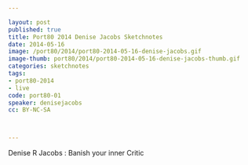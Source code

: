 ```yaml
---

layout: post
published: true
title: Port80 2014 Denise Jacobs Sketchnotes
date: 2014-05-16
image: /port80/2014/port80-2014-05-16-denise-jacobs.gif
image-thumb: port80/2014/port80-2014-05-16-denise-jacobs-thumb.gif
categories: sketchnotes
tags:
- port80-2014
- live
code: port80-01
speaker: denisejacobs
cc: BY-NC-SA



---
```


Denise R Jacobs : Banish your inner Critic
